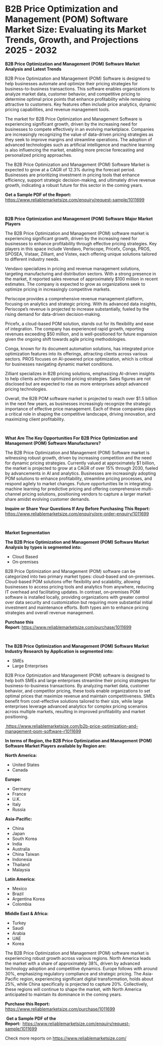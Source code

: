 <p><h1>B2B Price Optimization and Management (POM) Software Market Size: Evaluating its Market Trends, Growth, and Projections 2025 - 2032</h1></p><p><strong>B2B Price Optimization and Management (POM) Software Market Analysis and Latest Trends</strong></p>
<p><p>B2B Price Optimization and Management (POM) Software is designed to help businesses automate and optimize their pricing strategies for business-to-business transactions. This software enables organizations to analyze market data, customer behavior, and competitive pricing to determine optimal price points that enhance profitability while remaining attractive to customers. Key features often include price analytics, dynamic pricing capabilities, and revenue management tools.</p><p>The market for B2B Price Optimization and Management Software is experiencing significant growth, driven by the increasing need for businesses to compete effectively in an evolving marketplace. Companies are increasingly recognizing the value of data-driven pricing strategies as they seek to improve margins and streamline operations. The adoption of advanced technologies such as artificial intelligence and machine learning is also influencing the market, enabling more precise forecasting and personalized pricing approaches.</p><p>The B2B Price Optimization and Management (POM) Software Market is expected to grow at a CAGR of 12.3% during the forecast period. Businesses are prioritizing investment in pricing tools that enhance efficiency, support strategic decision-making, and ultimately drive revenue growth, indicating a robust future for this sector in the coming years.</p></p>
<p><strong>Get a Sample PDF of the Report:&nbsp;</strong> <a href="https://www.reliablemarketsize.com/enquiry/request-sample/1011699?utm_campaign=2936&utm_medium=2&utm_source=Github&utm_content=ia&utm_term=11032025&utm_id=b2b-price-optimization-and-management-pom-software">https://www.reliablemarketsize.com/enquiry/request-sample/1011699</a></p>
<p>&nbsp;</p>
<p><strong>B2B Price Optimization and Management (POM) Software Major Market Players</strong></p>
<p><p>The B2B Price Optimization and Management (POM) software market is experiencing significant growth, driven by the increasing need for businesses to enhance profitability through effective pricing strategies. Key players in this space include Vendavo, Periscope, Pricefx, Conga, PROS, SPOSEA, Vistaar, Zilliant, and Vistex, each offering unique solutions tailored to different industry needs.</p><p>Vendavo specializes in pricing and revenue management solutions, targeting manufacturing and distribution sectors. With a strong presence in the market, it reported sales revenue of approximately $100 million in recent estimates. The company is expected to grow as organizations seek to optimize pricing in increasingly competitive markets.</p><p>Periscope provides a comprehensive revenue management platform, focusing on analytics and strategic pricing. With its advanced data insights, Periscope’s revenue is projected to increase substantially, fueled by the rising demand for data-driven decision-making.</p><p>Pricefx, a cloud-based POM solution, stands out for its flexibility and ease of integration. The company has experienced rapid growth, reporting revenues exceeding $50 million, and is well-positioned for future expansion given the ongoing shift towards agile pricing methodologies.</p><p>Conga, known for its document automation solutions, has integrated price optimization features into its offerings, attracting clients across various sectors. PROS focuses on AI-powered price optimization, which is critical for businesses navigating dynamic market conditions.</p><p>Zilliant specializes in B2B pricing solutions, emphasizing AI-driven insights to help clients achieve optimized pricing strategies. Sales figures are not disclosed but are expected to rise as more enterprises adopt advanced pricing technologies.</p><p>Overall, the B2B POM software market is projected to reach over $1.5 billion in the next few years, as businesses increasingly recognize the strategic importance of effective price management. Each of these companies plays a critical role in shaping the competitive landscape, driving innovation, and maximizing client profitability.</p></p>
<p>&nbsp;</p>
<p><strong>What Are The Key Opportunities For B2B Price Optimization and Management (POM) Software Manufacturers?</strong></p>
<p><p>The B2B Price Optimization and Management (POM) Software market is witnessing robust growth, driven by increasing competition and the need for dynamic pricing strategies. Currently valued at approximately $1 billion, the market is projected to grow at a CAGR of over 15% through 2030, fueled by advancements in AI and analytics. Businesses are increasingly adopting POM solutions to enhance profitability, streamline pricing processes, and respond agilely to market changes. Future opportunities lie in integrating machine learning for predictive pricing and offering comprehensive multi-channel pricing solutions, positioning vendors to capture a larger market share amidst evolving customer demands.</p></p>
<p><strong>Inquire or Share Your Questions If Any Before Purchasing This Report:</strong> <a href="https://www.reliablemarketsize.com/enquiry/pre-order-enquiry/1011699?utm_campaign=2936&utm_medium=2&utm_source=Github&utm_content=ia&utm_term=11032025&utm_id=b2b-price-optimization-and-management-pom-software">https://www.reliablemarketsize.com/enquiry/pre-order-enquiry/1011699</a></p>
<p>&nbsp;</p>
<p><strong>Market Segmentation</strong></p>
<p><strong>The B2B Price Optimization and Management (POM) Software Market Analysis by types is segmented into:</strong></p>
<p><ul><li>Cloud Based</li><li>On-premises</li></ul></p>
<p><p>B2B Price Optimization and Management (POM) software can be categorized into two primary market types: cloud-based and on-premises. Cloud-based POM solutions offer flexibility and scalability, allowing businesses to access pricing tools and analytics from anywhere, reducing IT overhead and facilitating updates. In contrast, on-premises POM software is installed locally, providing organizations with greater control over data security and customization but requiring more substantial initial investment and maintenance efforts. Both types aim to enhance pricing strategies and overall revenue management.</p></p>
<p><strong>Purchase this Report:&nbsp;</strong><a href="https://www.reliablemarketsize.com/purchase/1011699?utm_campaign=2936&utm_medium=2&utm_source=Github&utm_content=ia&utm_term=11032025&utm_id=b2b-price-optimization-and-management-pom-software">https://www.reliablemarketsize.com/purchase/1011699</a></p>
<p>&nbsp;</p>
<p><strong>The B2B Price Optimization and Management (POM) Software Market Industry Research by Application is segmented into:</strong></p>
<p><ul><li>SMEs</li><li>Large Enterprises</li></ul></p>
<p><p>B2B Price Optimization and Management (POM) software is designed to help both SMEs and large enterprises streamline their pricing strategies for business-to-business transactions. By analyzing market data, customer behavior, and competitor pricing, these tools enable organizations to set optimal prices that maximize revenue and maintain competitiveness. SMEs benefit from cost-effective solutions tailored to their size, while large enterprises leverage advanced analytics for complex pricing scenarios across multiple markets, resulting in improved profitability and market positioning.</p></p>
<p><a href="https://www.reliablemarketsize.com/b2b-price-optimization-and-management-pom-software-r1011699?utm_campaign=2936&utm_medium=2&utm_source=Github&utm_content=ia&utm_term=11032025&utm_id=b2b-price-optimization-and-management-pom-software">&nbsp;https://www.reliablemarketsize.com/b2b-price-optimization-and-management-pom-software-r1011699</a></p>
<p><strong>In terms of Region, the B2B Price Optimization and Management (POM) Software Market Players available by Region are:</strong></p>
<p>
    <p> <strong> North America: </strong>
        <ul>
            <li>United States</li>
            <li>Canada</li>
        </ul>
        </p> 
    <p> <strong> Europe: </strong>
        <ul>
            <li>Germany</li>
            <li>France</li>
            <li>U.K.</li>
            <li>Italy</li>
            <li>Russia</li>
        </ul>
        </p> 
    <p> <strong> Asia-Pacific: </strong>
        <ul>
            <li>China</li>
            <li>Japan</li>
            <li>South Korea</li>
            <li>India</li>
            <li>Australia</li>
            <li>China Taiwan</li>
            <li>Indonesia</li>
            <li>Thailand</li>
            <li>Malaysia</li>
        </ul>
        </p> 
    <p> <strong> Latin America: </strong>
        <ul>
            <li>Mexico</li>
            <li>Brazil</li>
            <li>Argentina Korea</li>
            <li>Colombia</li>
        </ul>
        </p> 
    <p> <strong> Middle East & Africa: </strong>
        <ul>
            <li>Turkey</li>
            <li>Saudi</li>
            <li>Arabia</li>
            <li>UAE</li>
            <li>Korea</li>
        </ul>
    </p>
    </p>
<p><p>The B2B Price Optimization and Management (POM) software market is experiencing robust growth across various regions. North America leads the market with a share of approximately 38%, driven by advanced technology adoption and competitive dynamics. Europe follows with around 30%, emphasizing regulatory compliance and strategic pricing. The Asia-Pacific region, experiencing significant digital transformation, holds about 25%, while China specifically is projected to capture 20%. Collectively, these regions will continue to shape the market, with North America anticipated to maintain its dominance in the coming years.</p></p>
<p><strong>Purchase this Report: </strong><a href="https://www.reliablemarketsize.com/purchase/1011699?utm_campaign=2936&utm_medium=2&utm_source=Github&utm_content=ia&utm_term=11032025&utm_id=b2b-price-optimization-and-management-pom-software">https://www.reliablemarketsize.com/purchase/1011699</a></p>
<p>&nbsp;<strong>Get a Sample PDF of the Report:&nbsp;&nbsp;</strong><a href="https://www.reliablemarketsize.com/enquiry/request-sample/1011699?utm_campaign=2936&utm_medium=2&utm_source=Github&utm_content=ia&utm_term=11032025&utm_id=b2b-price-optimization-and-management-pom-software">https://www.reliablemarketsize.com/enquiry/request-sample/1011699</a></p>
<p><strong></strong></p>
<p>Check more reports on <a href="https://www.reliablemarketsize.com/?utm_campaign=2936&utm_medium=2&utm_source=Github&utm_content=ia&utm_term=11032025&utm_id=b2b-price-optimization-and-management-pom-software">https://www.reliablemarketsize.com/</a></p>